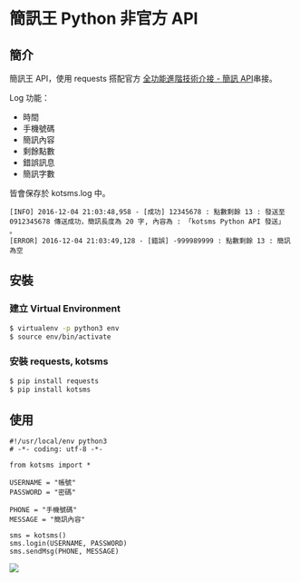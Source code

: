 簡訊王 Python 非官方 API
===

## 簡介

簡訊王 API，使用 requests 搭配官方 [全功能進階技術介接 - 簡訊 API](https://www.kotsms.com.tw/index.php?selectpage=pagenews&kind=4&viewnum=238)串接。

Log 功能：
- 時間
- 手機號碼
- 簡訊內容
- 剩餘點數
- 錯誤訊息
- 簡訊字數

皆會保存於 kotsms.log 中。

```txt=
[INFO] 2016-12-04 21:03:48,958 - [成功] 12345678 : 點數剩餘 13 : 發送至 0912345678 傳送成功，簡訊長度為 20 字, 內容為 : 「kotsms Python API 發送」 。
[ERROR] 2016-12-04 21:03:49,128 - [錯誤] -999989999 : 點數剩餘 13 : 簡訊為空
```


## 安裝

### 建立 Virtual Environment

```bash
$ virtualenv -p python3 env
$ source env/bin/activate
```
### 安裝 requests, kotsms

```bash
$ pip install requests
$ pip install kotsms
```

## 使用

```python3=
#!/usr/local/env python3
# -*- coding: utf-8 -*-

from kotsms import *

USERNAME = "帳號"
PASSWORD = "密碼"

PHONE = "手機號碼"
MESSAGE = "簡訊內容"

sms = kotsms()
sms.login(USERNAME, PASSWORD)
sms.sendMsg(PHONE, MESSAGE)
```

![](http://i.imgur.com/glFEm3D.png)
